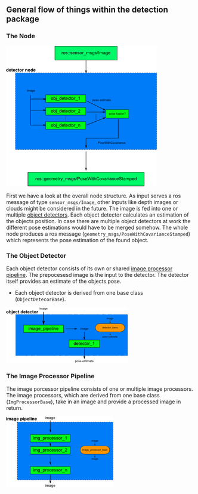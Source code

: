 ## General flow of things within the detection package
### The Node

 ![detector overall flowchart](./doc/detector_node.png)

First we have a look at the overall node structure. As input serves a ros message of type ```sensor_msgs/Image```,
other inputs like depth images or clouds might be considered in the future. The image is fed into one or multiple [object
detectors](#the-object-detector). Each object detector calculates an estimation of the objects position. In case there are multiple object detectors
at work the different pose estimations would have to be merged somehow. 
The whole node produces a ros message (```geometry_msgs/PoseWithCovarianceStamped```) which represents the pose estimation
of the found object. 

### The Object Detector 
Each object detector consists of its own or shared [image processor pipeline](#the-image-processor-pipeline). The prepocesesd image is the input to the detector.
The detector itself provides an estimate of the objects pose. 

- Each object detector is derived from one base class (```ObjectDetecorBase```).

![detector node flowchart](./doc/object_detector.png)

### The Image Processor Pipeline
The image porcessor pipeline consists of one or multiple image processors. The image processors, which are derived from 
one base class (```ImgProcessorBase```), take in an image and provide a processed image in return.

![imgage processor pipeline](./doc/img_proc_pipline.png)
